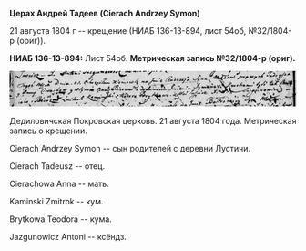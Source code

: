 **Церах Андрей Тадеев (Cierach Andrzey Symon)**

21 августа 1804 г -- крещение (НИАБ 136-13-894, лист 54об, №32/1804-р
(ориг)).

**НИАБ 136-13-894:** Лист 54об. **Метрическая запись №32/1804-р
(ориг).**

![](./media/bf9ddb61f3ce5fe076bd1f4151ac9b79a8ee5535.png)

Дедиловичская Покровская церковь. 21 августа 1804 года. Метрическая
запись о крещении.

Cierach Andrzey Symon -- сын родителей с деревни Лустичи.

Cierach Tadeusz -- отец.

Cierachowa Anna -- мать.

Kaminski Zmitrok -- кум.

Brytkowa Teodora -- кума.

Jazgunowicz Antoni -- ксёндз.
